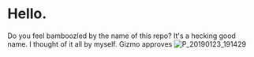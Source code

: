 # Hello.
Do you feel bamboozled by the name of this repo?
It's a hecking good name.  I thought of it all by myself.
Gizmo approves
![P_20190123_191429](https://user-images.githubusercontent.com/57496718/139112202-90ad6e31-4c2c-42d4-b0f7-0f16b70dae90.jpg)
